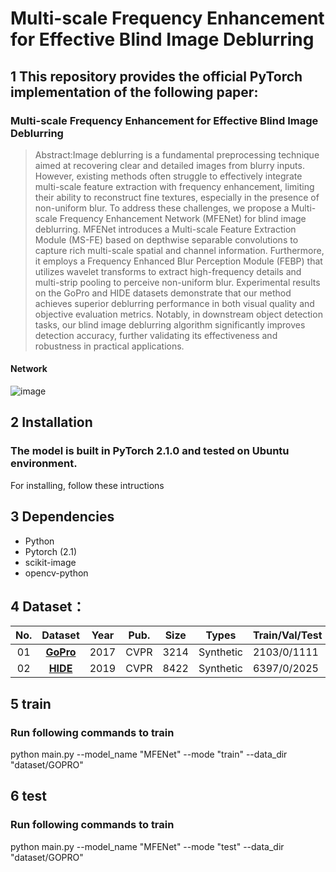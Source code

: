 # Multi-scale Frequency Enhancement for Effective Blind Image Deblurring
## 1 This repository provides the official PyTorch implementation of the following paper:
### Multi-scale Frequency Enhancement for Effective Blind Image Deblurring
>Abstract:Image deblurring is a fundamental preprocessing technique aimed at recovering clear and detailed images from blurry inputs. However, existing methods often struggle to effectively integrate multi-scale feature extraction with frequency enhancement, limiting their ability to reconstruct fine textures, especially in the presence of non-uniform blur. To address these challenges, we propose a Multi-scale Frequency Enhancement Network (MFENet) for blind image deblurring. MFENet introduces a Multi-scale Feature Extraction Module (MS-FE) based on depthwise separable convolutions to capture rich multi-scale spatial and channel information. Furthermore, it employs a Frequency Enhanced Blur Perception Module (FEBP) that utilizes wavelet transforms to extract high-frequency details and multi-strip pooling to perceive non-uniform blur. Experimental results on the GoPro and HIDE datasets demonstrate that our method achieves superior deblurring performance in both visual quality and objective evaluation metrics. Notably, in downstream object detection tasks, our blind image deblurring algorithm significantly improves detection accuracy, further validating its effectiveness and robustness in practical applications.
#### Network
![image](https://github.com/alondrajy/MFENet-for-deblurring/blob/main/network.png)
## 2 Installation
### The model is built in PyTorch 2.1.0 and tested on Ubuntu environment.

For installing, follow these intructions
## 3 Dependencies
  * Python
  * Pytorch (2.1)
  * scikit-image
  * opencv-python
## 4 Dataset：<a id="datasets" class="anchor" href="#datasets" aria-hidden="true"><span class="octicon octicon-link"></span></a>  
**No.** |**Dataset** | **Year** | **Pub.** |**Size** |  **Types** | **Train/Val/Test**  | **Download**
:-: | :-: | :-: | :-:  | :-:  | :-: | :- | :-:
01   | [**GoPro**](https://openaccess.thecvf.com/content_cvpr_2017/papers/Nah_Deep_Multi-Scale_Convolutional_CVPR_2017_paper.pdf)   | 2017 | CVPR | 3214 | Synthetic | 2103/0/1111  | [link](https://github.com/SeungjunNah/DeepDeblur-PyTorch)
02 | [**HIDE**](https://openaccess.thecvf.com/content_ICCV_2019/papers/Shen_Human-Aware_Motion_Deblurring_ICCV_2019_paper.pdf)   | 2019 | CVPR | 8422 | Synthetic | 6397/0/2025  | [link](https://github.com/joanshen0508/HA_deblur)
## 5 train
### Run following commands to train
python main.py --model_name "MFENet" --mode "train" --data_dir "dataset/GOPRO" 
## 6 test
### Run following commands to train
python main.py --model_name "MFENet" --mode "test" --data_dir "dataset/GOPRO" 

